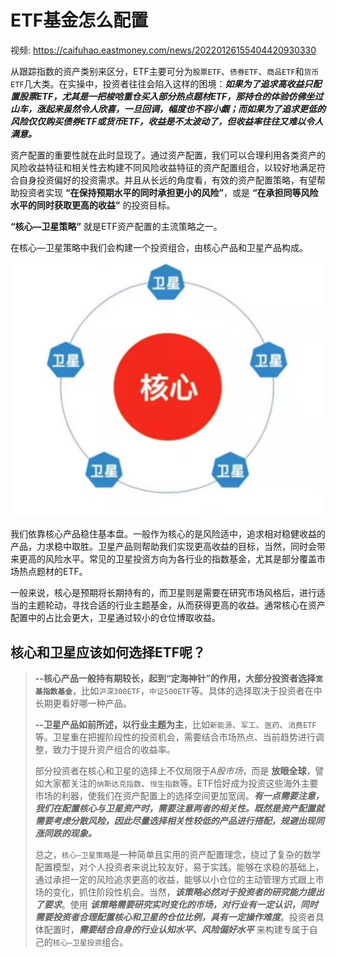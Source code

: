 
# ETF基金怎么配置

视频: <https://caifuhao.eastmoney.com/news/20220126155404420930330>

从跟踪指数的资产类别来区分，ETF主要可分为`股票ETF`、`债券ETF`、`商品ETF`和`货币ETF`几大类。在实操中，投资者往往会陷入这样的困境：***如果为了追求高收益只配置股票ETF，尤其是一把梭哈重仓买入部分热点题材ETF，那持仓的体验仿佛坐过山车，涨起来虽然令人欣喜，一旦回调，幅度也不容小觑；而如果为了追求更低的风险仅仅购买债券ETF或货币ETF，收益是不太波动了，但收益率往往又难以令人满意。***

资产配置的重要性就在此时显现了。通过资产配置，我们可以合理利用各类资产的风险收益特征和相关性去构建不同风险收益特征的资产配置组合，以较好地满足符合自身投资偏好的投资需求。并且从长远的角度看，有效的资产配置策略，有望帮助投资者实现 **“在保持预期水平的同时承担更小的风险”**，或是 **“在承担同等风险水平的同时获取更高的收益”** 的投资目标。

**“核心—卫星策略”** 就是ETF资产配置的主流策略之一。

在核心—卫星策略中我们会构建一个投资组合，由核心产品和卫星产品构成。

![etf卫星配置](./imgs/etf卫星配置.png "etf卫星配置")

我们依靠核心产品稳住基本盘。一般作为核心的是风险适中，追求相对稳健收益的产品，力求稳中取胜。卫星产品则帮助我们实现更高收益的目标，当然，同时会带来更高的风险水平。常见的卫星投资方向为各行业的指数基金，尤其是部分覆盖市场热点题材的ETF。

一般来说，核心是预期将长期持有的，而卫星则是需要在研究市场风格后，进行适当的主题轮动，寻找合适的行业主题基金，从而获得更高的收益。通常核心在资产配置中的占比会更大，卫星通过较小的仓位博取收益。

## 核心和卫星应该如何选择ETF呢？

> **--核心产品一般持有期较长，起到“定海神针”的作用，大部分投资者选择`宽基指数基金`**，比如`沪深300ETF`，`中证500ETF`等。具体的选择取决于投资者在中长期更看好哪一种产品。
>
> **--卫星产品如前所述，以行业主题为主**，比如`新能源`、`军工`、`医药`、`消费ETF`等。卫星重在把握阶段性的投资机会，需要结合市场热点、当前趋势进行调整，致力于提升资产组合的收益率。
>
> 部分投资者在核心和卫星的选择上不仅局限于*A股市场*，而是 **放眼全球**，譬如大家都关注的`纳斯达克指数`、`恒生指数`等。ETF恰好成为投资这些海外主要市场的利器，使我们在资产配置上的选择空间更加宽阔。***有一点需要注意，我们在配置核心与卫星资产时，需要注意两者的相关性。既然是资产配置就需要考虑分散风险，因此尽量选择相关性较低的产品进行搭配，规避出现同涨同跌的现象。***
>
> 总之，`核心—卫星策略`是一种简单且实用的资产配置理念，绕过了复杂的数学配置模型，对个人投资者来说比较友好，易于实践。能够在求稳的基础上，通过承担一定的风险追求更高的收益，能够以小仓位的主动管理方式跟上市场的变化，抓住阶段性机会。当然，***该策略必然对于投资者的研究能力提出了要求***。使用 ***该策略需要研究实时变化的市场，对行业有一定认识，同时需要投资者合理配置核心和卫星的仓位比例，具有一定操作难度***。投资者具体配置时，***需要结合自身的行业认知水平、风险偏好水平*** 来构建专属于自己的`核心—卫星投资`组合。
